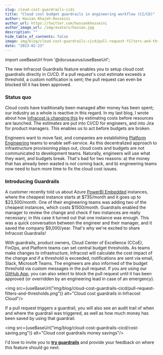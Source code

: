 ```yaml
---
slug: cloud-cost-guardrails-cidi
title: "Cloud cost budget guardrails in engineering workflow (CI/CD)"
author: Hassan Khajeh-Hosseini
author_url: https://twitter.com/hassankhosseini
author_image_url: /img/avatars/hassan.jpg
description: ""
hide_table_of_contents: false
image: img/blog/cloud-cost-guardrails-cicd/pull-request-filters-and-thresholds.png
date: "2023-02-23"
---
```


import useBaseUrl from '@docusaurus/useBaseUrl';

The new Infracost Guardrails feature enables you to setup cloud cost guardrails directly in CI/CD. If a pull request's cost estimate exceeds a threshold, a custom notification is sent; the pull request can even be blocked till it has been approved.

<!--truncate-->

### Status quo

Cloud costs have traditionally been managed after money has been spent; our industry as a whole is reactive in this regard. In my last blog, I wrote about how [Infracost is changing this](/blog/cloud-costs-in-jira/) by estimating costs before resources are launched. The estimates are put into CI/CD for engineers, and into Jira for product managers. This enables us to act before budgets are broken.

Engineers want to move fast, and companies are establishing [Platform Engineering](/blog/infracost-gartner-cool-vendor-platform-engineering/) teams to enable self-service. As this decentralized approach to infrastructure provisioning plays out, cloud costs and budgets are not communicated to development teams. Naturally, engineers will use what they want, and budgets break. That's bad for two reasons: a) the money that has already been wasted is not coming back, and b) engineering teams now need to burn more time to fix the cloud cost issues.

### Introducing Guardrails

A customer recently told us about Azure [PowerBI Embedded](https://azure.microsoft.com/en-us/pricing/details/power-bi-embedded/) instances, where the cheapest instance starts at $735/month and it goes up to $23,500/month. One of their engineering teams was adding two of the cheapest instances, which costs $1500/month. Guardrails enabled the manager to review the change and check if two instances are really necessary; in this case it turned out that one instance was enough. This was a quick conversation between the engineer and their manager, and it saved the company $9,000/year. That's why we're excited to share Infracost Guardrails!

With guardrails, product owners, Cloud Center of Excellence (CCoE), FinOps, and Platform teams can set central budget thresholds. As teams make changes to infrastructure, Infracost will calculate the cost impact of the change and if a threshold is exceeded, notifications are sent via email, Slack, Microsoft Teams. The engineers are also informed of the budget threshold via custom messages in the pull request. If you are using our [GitHub App](/docs/integrations/github_app/), you can also select to block the pull request until it has been approved (or overridden by an engineering lead in case of an emergency).

<img src={useBaseUrl("img/blog/cloud-cost-guardrails-cicd/pull-request-filters-and-thresholds.png")} alt="Cloud cost guardrails in Infracost Cloud"/>

If a pull request triggers a guardrail, you will also see an audit trail of when and where the guardrail was triggered, as well as how much money has been saved by using that guardrail.

<img src={useBaseUrl("img/blog/cloud-cost-guardrails-cicd/cost-saving.png")} alt="Cloud cost guardrails money savings"/>

I'd love to invite you to [**try guardrails**](/docs/infracost_cloud/guardrails) and provide your feedback on where this feature should go next.
